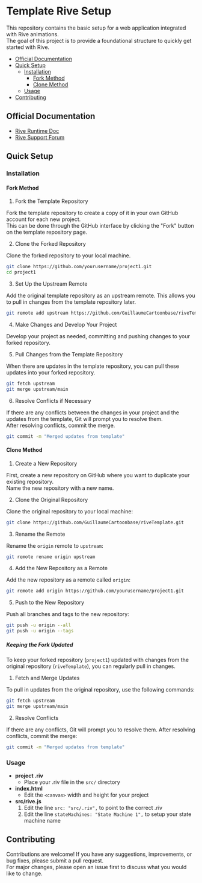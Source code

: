 # Template Rive Setup

This repository contains the basic setup for a web application integrated with Rive animations.
<br>
The goal of this project is to provide a foundational structure to quickly get started with Rive.

- <a href= "#official-documentation">Official Documentation</a>
- <a href= "#quick-setup">Quick Setup</a>
  - <a href= "#installation">Installation</a>
    - <a href= "#fork-method">Fork Method</a>
    - <a href= "#clone-method">Clone Method</a>
  - <a href= "#usage">Usage</a>
- <a href= "#contributing">Contributing</a>

## Official Documentation

- [Rive Runtime Doc](https://rive.app/community/doc/web-js/docvlgbnS1mp)
- [Rive Support Forum](https://rive.app/community/forums/support/fsnLLkXUaA62)

## Quick Setup

### Installation

#### Fork Method

1. Fork the Template Repository

Fork the template repository to create a copy of it in your own GitHub account for each new project.
<br>
This can be done through the GitHub interface by clicking the "Fork" button on the template repository page.

2. Clone the Forked Repository

Clone the forked repository to your local machine.

```bash
git clone https://github.com/yourusername/project1.git
cd project1
```

3. Set Up the Upstream Remote

Add the original template repository as an upstream remote. This allows you to pull in changes from the template repository later.

```bash
git remote add upstream https://github.com/GuillaumeCartoonbase/riveTemplate.git
```

4. Make Changes and Develop Your Project

Develop your project as needed, committing and pushing changes to your forked repository.

5. Pull Changes from the Template Repository

When there are updates in the template repository, you can pull these updates into your forked repository.

```bash
git fetch upstream
git merge upstream/main
```

6. Resolve Conflicts if Necessary

If there are any conflicts between the changes in your project and the updates from the template, Git will prompt you to resolve them.
<br>
After resolving conflicts, commit the merge.

```bash
git commit -m "Merged updates from template"
```

#### Clone Method

1. Create a New Repository

First, create a new repository on GitHub where you want to duplicate your existing repository.
<br>
Name the new repository with a new name.

2. Clone the Original Repository

Clone the original repository to your local machine:

```bash
git clone https://github.com/GuillaumeCartoonbase/riveTemplate.git
```

3. Rename the Remote

Rename the `origin` remote to `upstream`:

```bash
git remote rename origin upstream
```

4. Add the New Repository as a Remote

Add the new repository as a remote called `origin`:

```bash
git remote add origin https://github.com/yourusername/project1.git
```

5. Push to the New Repository

Push all branches and tags to the new repository:

```bash
git push -u origin --all
git push -u origin --tags
```

##### Keeping the Fork Updated

To keep your forked repository (`project1`) updated with changes from the original repository (`riveTemplate`), you can regularly pull in changes.

1. Fetch and Merge Updates

To pull in updates from the original repository, use the following commands:

```bash
git fetch upstream
git merge upstream/main
```

2. Resolve Conflicts

If there are any conflicts, Git will prompt you to resolve them. After resolving conflicts, commit the merge:

```bash
git commit -m "Merged updates from template"
```

### Usage

- **project .riv**
  - Place your .riv file in the `src/` directory
- **index.html**
  - Edit the `<canvas>` width and height for your project
- **src/rive.js**
  1. Edit the line `src: "src/.riv",` to point to the correct .riv
  2. Edit the line `stateMachines: "State Machine 1",` to setup your state machine name

## Contributing

Contributions are welcome! If you have any suggestions, improvements, or bug fixes, please submit a pull request.
<br>
For major changes, please open an issue first to discuss what you would like to change.

